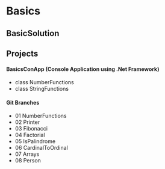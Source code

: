 # Basics

## BasicSolution

## Projects 
 
#### BasicsConApp (Console Application using .Net Framework)

- class NumberFunctions
- class StringFunctions

#### Git Branches

- 01 NumberFunctions
- 02 Printer
- 03 Fibonacci
- 04 Factorial
- 05 IsPalindrome
- 06 CardinalToOrdinal
- 07 Arrays
- 08 Person
